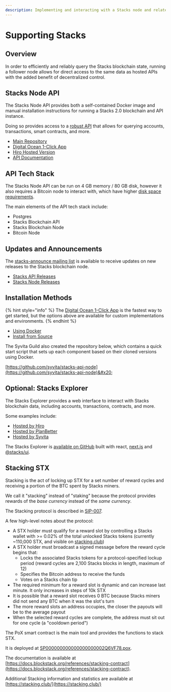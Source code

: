 ```yaml
---
description: Implementing and interacting with a Stacks node and related software.
---
```


# Supporting Stacks

## Overview

In order to efficiently and reliably query the Stacks blockchain state, running a follower node allows for direct access to the same data as hosted APIs with the added benefit of decentralized control.

## Stacks Node API

The Stacks Node API provides both a self-contained Docker image and manual installation instructions for running a Stacks 2.0 blockchain and API instance.

Doing so provides access to a [robust API](https://hirosystems.github.io/stacks-blockchain-api/) that allows for querying accounts, transactions, smart contracts, and more.

* [Main Repository](https://github.com/hirosystems/stacks-blockchain-api)
* [Digital Ocean 1-Click App](https://marketplace.digitalocean.com/apps/stacks-blockchain)
* [Hiro Hosted Version](https://stacks-node-api.testnet.stacks.co/v2/info)
* [API Documentation](https://hirosystems.github.io/stacks-blockchain-api/)

## API Tech Stack

The Stacks Node API can be run on 4 GB memory / 80 GB disk, however it also requires a Bitcoin node to interact with, which have higher [disk space requirements](https://bitcoin.org/en/full-node#minimum-requirements).

The main elements of the API tech stack include:

* Postgres
* Stacks Blockchain API
* Stacks Blockchain Node
* Bitcoin Node

## Updates and Announcements

The [stacks-announce mailing list](https://groups.google.com/a/stacks.org/g/announce) is available to receive updates on new releases to the Stacks blockchain node.

* [Stacks API Releases](https://github.com/hirosystems/stacks-blockchain-api/releases)
* [Stacks Node Releases](https://github.com/blockstack/stacks-blockchain/releases/)

## Installation Methods

{% hint style="info" %}
The [Digital Ocean 1-Click App](https://marketplace.digitalocean.com/apps/stacks-blockchain) is the fastest way to get started, but the options above are available for custom implementations and environments.
{% endhint %}

* [Using Docker](https://github.com/hirosystems/stacks-blockchain-api/blob/master/running\_an\_api.md)
* [Install from Source](https://github.com/hirosystems/stacks-blockchain-api/blob/master/running\_api\_from\_source.md)

The Syvita Guild also created the repository below, which contains a quick start script that sets up each component based on their cloned versions using Docker.

[https://github.com/syvita/stacks-api-node](https://github.com/syvita/stacks-api-node)&#x20;

## Optional: Stacks Explorer

The Stacks Explorer provides a web interface to interact with Stacks blockchain data, including accounts, transactions, contracts, and more.

Some examples include:

* [Hosted by Hiro](https://explorer.stacks.co)
* [Hosted by PlanBetter](https://explorer.planbetter.org/)
* [Hosted by Syvita](https://explorer.syvita.org/)

The Stacks Explorer is [available on GitHub](https://github.com/hirosystems/explorer) built with react, [next.js](https://github.com/zeit/next.js) and [@stacks/ui](https://github.com/blockstack/ui).

## Stacking STX

Stacking is the act of locking up STX for a set number of reward cycles and receiving a portion of the BTC spent by Stacks miners.

We call it "stacking" instead of "staking" because the protocol provides rewards of the _base currency_ instead of the _same currency_.

The Stacking protocol is described in [SIP-007](https://github.com/stacksgov/sips/blob/main/sips/sip-007/sip-007-stacking-consensus.md).

A few high-level notes about the protocol:

* A STX holder must qualify for a reward slot by controlling a Stacks wallet with >= 0.02% of the total unlocked Stacks tokens (currently \~110,000 STX, and visible on [stacking.club](https://stacking.club/))
* A STX holder must broadcast a signed message before the reward cycle begins that:
  * Locks the associated Stacks tokens for a protocol-specified lockup period (reward cycles are 2,100 Stacks blocks in length, maximum of 12)
  * Specifies the Bitcoin address to receive the funds
  * Votes on a Stacks chain tip
* The required minimum for a reward slot is dynamic and can increase last minute. It only increases in steps of 10k STX
* It is possible that a reward slot receives 0 BTC because Stacks miners did not send any BTC when it was the slot's turn
* The more reward slots an address occupies, the closer the payouts will be to the average payout
* When the selected reward cycles are complete, the address must sit out for one cycle (a "cooldown period")

The PoX smart contract is the main tool and provides the functions to stack STX.

It is deployed at [SP000000000000000000002Q6VF78.pox](https://explorer.stacks.co/txid/0x41356e380d164c5233dd9388799a5508aae929ee1a7e6ea0c18f5359ce7b8c33?chain=mainnet).

The documentation is available at [https://docs.blockstack.org/references/stacking-contract](https://docs.blockstack.org/references/stacking-contract).

Additional Stacking information and statistics are available at [https://stacking.club/](https://stacking.club/)
